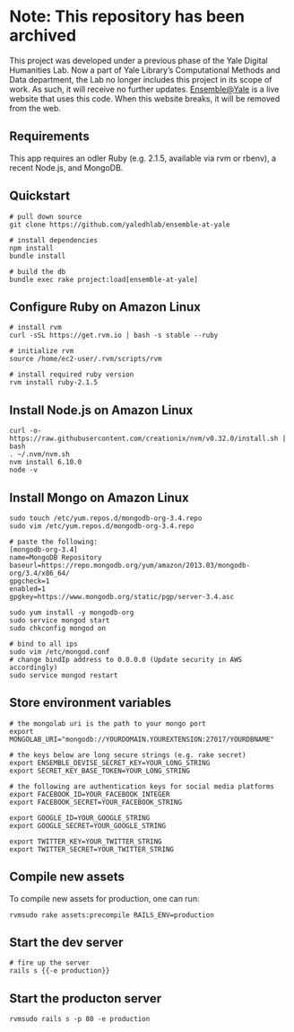 # Note: This repository has been archived
This project was developed under a previous phase of the Yale Digital Humanities Lab. Now a part of Yale Library’s Computational Methods and Data department, the Lab no longer includes this project in its scope of work. As such, it will receive no further updates. [Ensemble@Yale](http://ensemble.yale.edu/#/) is a live website that uses this code. When this website breaks, it will be removed from the web.


## Requirements

This app requires an odler Ruby (e.g. 2.1.5, available via rvm or rbenv), a recent Node.js, and MongoDB.

## Quickstart
```
# pull down source
git clone https://github.com/yaledhlab/ensemble-at-yale

# install dependencies
npm install
bundle install

# build the db
bundle exec rake project:load[ensemble-at-yale]
```

## Configure Ruby on Amazon Linux
```
# install rvm
curl -sSL https://get.rvm.io | bash -s stable --ruby

# initialize rvm
source /home/ec2-user/.rvm/scripts/rvm

# install required ruby version
rvm install ruby-2.1.5
```

## Install Node.js on Amazon Linux
```
curl -o- https://raw.githubusercontent.com/creationix/nvm/v0.32.0/install.sh | bash
. ~/.nvm/nvm.sh
nvm install 6.10.0
node -v
```

## Install Mongo on Amazon Linux
```
sudo touch /etc/yum.repos.d/mongodb-org-3.4.repo
sudo vim /etc/yum.repos.d/mongodb-org-3.4.repo

# paste the following:
[mongodb-org-3.4]
name=MongoDB Repository
baseurl=https://repo.mongodb.org/yum/amazon/2013.03/mongodb-org/3.4/x86_64/
gpgcheck=1
enabled=1
gpgkey=https://www.mongodb.org/static/pgp/server-3.4.asc

sudo yum install -y mongodb-org
sudo service mongod start
sudo chkconfig mongod on

# bind to all ips
sudo vim /etc/mongod.conf
# change bindIp address to 0.0.0.0 (Update security in AWS accordingly)
sudo service mongod restart
```

## Store environment variables
```
# the mongolab uri is the path to your mongo port
export MONGOLAB_URI="mongodb://YOURDOMAIN.YOUREXTENSION:27017/YOURDBNAME"

# the keys below are long secure strings (e.g. rake secret)
export ENSEMBLE_DEVISE_SECRET_KEY=YOUR_LONG_STRING
export SECRET_KEY_BASE_TOKEN=YOUR_LONG_STRING

# the following are authentication keys for social media platforms
export FACEBOOK_ID=YOUR_FACEBOOK_INTEGER
export FACEBOOK_SECRET=YOUR_FACEBOOK_STRING

export GOOGLE_ID=YOUR_GOOGLE_STRING
export GOOGLE_SECRET=YOUR_GOOGLE_STRING

export TWITTER_KEY=YOUR_TWITTER_STRING
export TWITTER_SECRET=YOUR_TWITTER_STRING
```

## Compile new assets
To compile new assets for production, one can run:
```
rvmsudo rake assets:precompile RAILS_ENV=production
```

## Start the dev server
```
# fire up the server
rails s {{-e production}}
```

## Start the producton server
```
rvmsudo rails s -p 80 -e production
```
